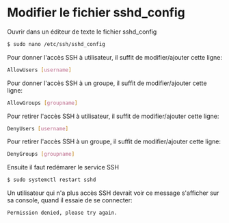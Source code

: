 # Modifier le fichier sshd_config

Ouvrir dans un éditeur de texte le fichier sshd_config

```bash
$ sudo nano /etc/ssh/sshd_config
```

Pour donner l'accès SSH à utilisateur, il suffit de modifier/ajouter cette ligne:

```bash
AllowUsers [username]
```

Pour donner l'accès SSH à un groupe, il suffit de modifier/ajouter cette ligne:

```bash
AllowGroups [groupname]
```

Pour retirer l'accès SSH à utilisateur, il suffit de modifier/ajouter cette ligne:

```bash
DenyUsers [username]
```

Pour retirer l'accès SSH à un groupe, il suffit de modifier/ajouter cette ligne:

```bash
DenyGroups [groupname]
```

Ensuite il faut redémarer le service SSH

```bash
$ sudo systemctl restart sshd
```

Un utilisateur qui n'a plus accès SSH devrait voir ce message s'afficher sur sa console, quand il essaie de se connecter:

```bash
Permission denied, please try again.
```
